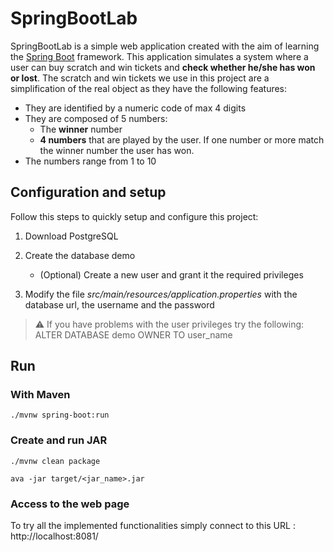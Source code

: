 # SpringBootLab

SpringBootLab is a simple web application created with the aim of learning the [Spring Boot](https://spring.io/projects/spring-boot) framework.
This application simulates a system where a user can buy scratch and win tickets and <b>check whether
he/she has won or lost</b>. The scratch and win tickets we use in this project are a simplification of the real object as they have the following features:

* They are identified by a numeric code of max 4 digits
* They are composed of 5 numbers:
  * The <b>winner</b> number
  * <b>4 numbers</b> that are played by the user. If one number or more match the winner number the user has won.
* The numbers range from 1 to 10

## Configuration and setup

Follow this steps to quickly setup and configure this project:

1) Download PostgreSQL

2) Create the database demo
    * (Optional) Create a new user and grant it the required privileges

3) Modify the file *src/main/resources/application.properties* with the database url, the username and the password

> :warning: If you have problems with the user privileges try the following: 
> ALTER DATABASE demo OWNER TO user_name

## Run

### With Maven

    ./mvnw spring-boot:run

### Create and run JAR

    ./mvnw clean package
    
    ava -jar target/<jar_name>.jar

### Access to the web page

To try all the implemented functionalities simply connect to this URL : http://localhost:8081/